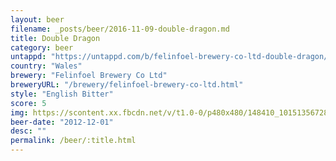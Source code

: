 ```yaml
---
layout: beer
filename: _posts/beer/2016-11-09-double-dragon.md
title: Double Dragon
category: beer
untappd: "https://untappd.com/b/felinfoel-brewery-co-ltd-double-dragon/13412"
country: "Wales"
brewery: "Felinfoel Brewery Co Ltd"
breweryURL: "/brewery/felinfoel-brewery-co-ltd.html"
style: "English Bitter"
score: 5
img: https://scontent.xx.fbcdn.net/v/t1.0-0/p480x480/148410_10151356728003745_1112766365_n.jpg?oh=21dce0a85ea3c4a7d1a220fa4f0e72e7&oe=5AB24939
beer-date: "2012-12-01"
desc: ""
permalink: /beer/:title.html
---
```

